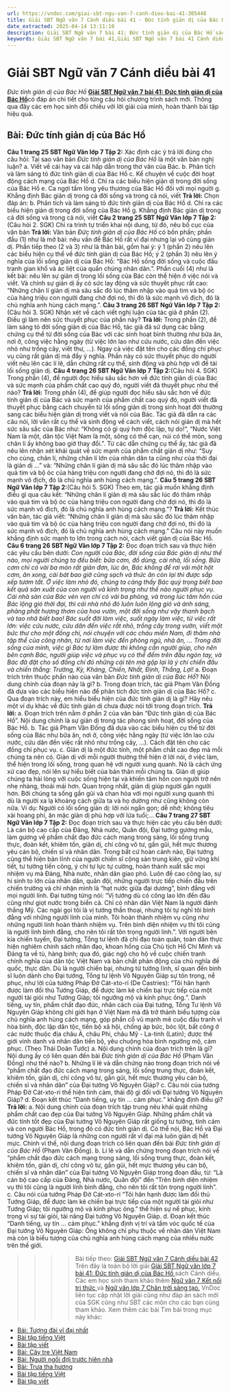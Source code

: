```yaml
---
url: https://vndoc.com/giai-sbt-ngu-van-7-canh-dieu-bai-41-305448
title: Giải SBT Ngữ văn 7 Cánh diều bài 41 - Đức tính giản dị của Bác Hồ - VnDoc.com
date_extracted: 2025-04-14 13:11:10
description: Giải SBT Ngữ văn 7 bài 41: Đức tính giản dị của Bác Hồ sách Cánh diều có đáp án chi tiết cho các bạn cùng tham khảo.
keywords: Giải SBT Ngữ văn 7 bài 41,Giải SBT Ngữ văn 7 bài 41 Cánh diều,Giải sách bài tập Ngữ văn CD lớp 7,Ngữ văn lớp 7 Cánh diều,giải bài tập ngữ văn lớp 7,bài Đức tính giản dị của Bác Hồ,ôn tập ngữ văn 7,trắc nghiệm ngữ văn 7 CD
---
```


# Giải SBT Ngữ văn 7 Cánh diều bài 41
 _Đức tính giản dị của Bác Hồ_
[**Giải SBT Ngữ văn 7 bài 41: Đức tính giản dị của Bác Hồ**](<https://vndoc.com/giai-sbt-ngu-van-7-canh-dieu-bai-41-305448>)có đáp án chi tiết cho từng câu hỏi chương trình sách mới. Thông qua đây các em học sinh đối chiếu với lời giải của mình, hoàn thành bài tập hiệu quả.
## Bài: Đức tính giản dị của Bác Hồ
**Câu 1 trang 25 SBT Ngữ Văn lớp 7 Tập 2:** Xác định các ý trả lời đúng cho câu hỏi: Tại sao văn bản _Đức tính giản dị của Bác Hồ_ là một văn bản nghị luận?
a. Viết về cái hay và cái hấp dẫn trong thơ văn của Bác.
b. Phân tích và làm sáng tỏ đức tính giản dị của Bác Hồ
c. Kể chuyện về cuộc đời hoạt động cách mạng của Bác Hồ
d. Chỉ ra các biểu hiện giản dị trong đời sống của Bác Hồ
e. Ca ngợi tấm lòng yêu thương của Bác Hồ đối với mọi người
g. Khẳng định Bác giản dị trong cả đời sống và trong cả nói, viết
**Trả lời:**
Chọn đáp án: b. Phân tích và làm sáng tỏ đức tính giản dị của Bác Hồ
d. Chỉ ra các biểu hiện giản dị trong đời sống của Bác Hồ
g. Khẳng định Bác giản dị trong cả đời sống và trong cả nói, viết
**Câu 2 trang 25 SBT Ngữ Văn lớp 7 Tập 2:**\(Câu hỏi 2. SGK\) Chỉ ra trình tự triển khai nội dung, từ đó, nêu bố cục của văn bản
**Trả lời:**
Văn bản _Đức tính giản dị của Bác Hồ_ có bốn phần; phần đầu \(1\) như là mở bài: nêu vấn đề Bác Hồ rất vĩ đại nhưng lại vô cùng giản dị. Phần tiếp theo \(2 và 3\) như là thân bài, gồm hai ý: ý 1 \(phần 2\) nêu lên các biểu hiện cụ thể về đức tính giản dị của Bác Hồ; ý 2 \(phần 3\) nêu lên ý nghĩa của lối sống giản dị của Bác Hồ: “Bác Hồ sống đời sống và cuộc đấu tranh gian khổ và ác liệt của quần chúng nhân dân.”. Phần cuối \(4\) như là kết bài: nêu lên sự giản dị trong lối sống của Bác còn thể hiện ở việc nói và viết. Và chính sự giản dị ấy có sức lay động và sức thuyết phục rất cao: “Những chân lí giản dị mà sâu sắc đó lúc thâm nhập vào quả tim và bộ óc của hàng triệu con người đang chờ đợi nó, thì đó là sức mạnh vô địch, đó là chủ nghĩa anh hùng cách mạng.”.
**Câu 3 trang 26 SBT Ngữ Văn lớp 7 Tập 2:**\(Câu hỏi 3. SGK\) Nhận xét về cách viết nghị luận của tác giả ở phần \(2\). Điều gì làm nên sức thuyết phục của phần này?
**Trả lời:**
Trong phần \(2\), để làm sáng tỏ đời sống giản dị của Bác Hồ, tác giả đã sử dụng các bằng chứng cụ thể từ đời sống của Bác với các sinh hoạt bình thường như bữa ăn, nơi ở, công việc hằng ngày \(từ việc lớn lao như cứu nước, cứu dân đến việc nhỏ như trồng cây, viết thư, …\). Ngay cả việc đặt tên cho các đồng chí phục vụ cũng rất giản dị mà đầy ý nghĩa.
Phần này có sức thuyết phục do người viết nêu lên các lí lẽ, dẫn chứng rất cụ thể, sinh động và phù hợp với đề tài lối sống giản dị.
**Câu 4 trang 26 SBT Ngữ Văn lớp 7 Tập 2:**\(Câu hỏi 4. SGK\) Trong phần \(4\), để người đọc hiểu sâu sắc hơn về đức tính giản dị của Bác và sức mạnh của phẩm chất cao quý đó, người viết đã thuyết phục như thế nào?
**Trả lời:**
Trong phần \(4\), để giúp người đọc hiểu sâu sắc hơn về đức tính giản dị của Bác và sức mạnh của phẩm chất cao quý đó, người viết đã thuyết phục bằng cách chuyển từ lối sống giản dị trong sinh hoạt đời thường sang các biểu hiện giản dị trong viết và nói của Bác. Tác giả đã dẫn ra các câu nói, lời văn rất cụ thể và sinh động về cách viết, cách nói giản dị mà hết sức sâu sắc của Bác như: “Không có gì quý hơn độc lập, tự do\!”, “Nước Việt Nam là một, dân tộc Việt Nam là một, sông có thể cạn, núi có thể mòn, song chân lí ấy không bao giờ thay đổi.”. Từ các dẫn chứng cụ thể ấy, tác giả đã nêu lên nhận xét khái quát về sức mạnh của phẩm chất giản dị như: “Suy cho cùng, chân lí, những chân lí lớn của nhân dân ta cũng như của thời đại là giản dị …” và: “Những chân lí giản dị mà sâu sắc đó lúc thâm nhập vào quả tim và bộ óc của hàng triệu con người đang chờ đợi nó, thì đó là sức mạnh vô địch, đó là chủ nghĩa anh hùng cách mạng.”.
**Câu 5 trang 26 SBT Ngữ Văn lớp 7 Tập 2:**\(Câu hỏi 5. SGK\) Theo em, tác giả muốn khẳng định điều gì qua câu kết: “Những chân lí giản dị mà sâu sắc lúc đó thâm nhập vào quả tim và bộ óc của hàng triệu con người đang chờ đợi nó, thì đó là sức mạnh vô địch, đó là chủ nghĩa anh hùng cách mạng.”?
**Trả lời:**
Kết thúc văn bản, tác giả viết: “Những chân lí giản dị mà sâu sắc đó lúc thâm nhập vào quả tim và bộ óc của hàng triệu con người đang chờ đợi nó, thì đó là sức mạnh vô địch, đó là chủ nghĩa anh hùng cách mạng.” Câu nói này muốn khẳng định sức mạnh to lớn trong cách nói, cách viết giản dị của Bác Hồ.
**Câu 6 trang 26 SBT Ngữ Văn lớp 7 Tập 2:** Đọc đoạn trích sau và thực hiện các yêu cầu bên dưới:
_Con người của Bác, đời sống của Bác giản dị như thế nào, mọi người chúng ta đều biết: bữa cơm, đồ dùng, cái nhà, lối sống. Bữa cơm chỉ có vài ba món rất giản đơn, lúc ăn, Bác không để rơi vãi một hột cơm, ăn xong, cái bát bao giờ cũng sạch và thức ăn còn lại thì được sắp xếp tươm tất. Ở việc làm nhỏ đó, chúng ta càng thấy Bác quý trọng biết bao kết quả sản xuất của con người và kính trọng như thế nào người phục vụ. Cái nhà sàn của Bác vẻn vẹn chỉ có vài ba phòng, và trong lúc tâm hồn của Bác lộng gió thời đại, thì cái nhà nhỏ đó luôn luôn lộng gió và ánh sáng, phảng phất hương thơm của hoa vườn, một đời sống như vậy thanh bạch và tao nhã biết bao\! Bác suốt đời làm việc, suốt ngày làm việc, từ việc rất lớn: việc cứu nước, cứu dân đến việc rất nhỏ, trồng cây trong vườn, viết một bức thư cho một đồng chí, nói chuyện với các cháu miền Nam, đi thăm nhà tập thể của công nhân, từ nơi làm việc đến phòng ngủ, nhà ăn, … Trong đời sống của mình, việc gì Bác tự làm được thì không cần người giúp, cho nên bên cạnh Bác, người giúp việc và phục vụ có thể đếm trên đầu ngón tay, và Bác đã đặt cho số đồng chí đó những cái tên mà gộp lại là ý chí chiến đấu và chiến thắng: Trường, Kỳ, Kháng, Chiến, Nhất, Định, Thắng, Lợi\!_
a. Đoạn trích trên thuộc phần nào của văn bản _Đức tính giản dị của Bác Hồ_? Nội dung chính của đoạn này là gì?
b. Trong đoạn trích, tác giả Phạm Văn Đồng đã dựa vào các biểu hiện nào để phân tích đức tính giản dị của Bác Hồ?
c. Qua đoạn trích này, em hiểu biểu hiện của đức tính giản dị là gì? Hãy nêu một ví dụ khác về đức tính giản dị chưa được nói tới trong đoạn trích.
**Trả lời:**
a. Đoạn trích trên nằm ở phần 2 của văn bản “Đức tính giản dị của Bác Hồ”. Nội dung chính là sự giản dị trong tác phong sinh hoạt, đời sống của Bác Hồ.
b. Tác giả Phạm Văn Đồng đã dựa vào các biểu hiện cụ thể từ đời sống của Bác như bữa ăn, nơi ở, công việc hằng ngày \(từ việc lớn lao cứu nước, cứu dân đến việc rất nhỏ như trồng cây, …\). Cách đặt tên cho các đồng chí phục vụ.
c. Giản dị là một đức tính, một phẩm chất cao đẹp mà mỗi chúng ta nên có. Giản dị với mỗi người thường thể hiện ở lời nói, ở việc làm, thể hiện trong lối sống, trong quan hệ với người xung quanh. Nó là cách ứng xử cao đẹp, nói lên sự hiểu biết của bản thân mỗi chúng ta. Giản dị giúp chúng ta hài lòng với cuộc sống hiện tại và khiến tâm hồn con người trở nên nhẹ nhàng, thoải mái hơn. Quan trọng nhất, giản dị giúp người gần người hơn. Bởi chúng ta sống gần gũi và chan hòa với mọi người xung quanh thì dù là người xa lạ khoảng cách giữa ta và họ dường như cũng không còn nữa.
Ví dụ: Người có lối sống giản dị: lời nói ngắn gọn; dễ nhớ; không tiêu xài hoang phí, ăn mặc giản dị phù hợp với lứa tuổi;…
**Câu 7 trang 27 SBT Ngữ Văn lớp 7 Tập 2:** Đọc đoạn trích sau và thực hiện các yêu cầu bên dưới:
Là cán bộ cao cấp của Đảng, Nhà nước, Quân đội, Đại tướng gương mẫu, làm gương về phẩm chất đạo đức cách mạng trong sáng, lối sống trung thực, đoàn kết, khiêm tốn, giản dị, chí công vô tư, gần gũi, hết mực thương yêu cán bộ, chiến sĩ và nhân dân. Trong bất cứ hoàn cảnh nào, Đại tướng cũng thể hiện bản lĩnh của người chiến sĩ cộng sản trung kiên, giữ vững khí tiết, tư tưởng tiến công, ý chí tự lực tự cường, hoàn thành xuất sắc mọi nhiệm vụ mà Đảng, Nhà nước, nhân dân giao phó. Luôn đề cao công lao, sự hi sinh to lớn của nhân dân, quân đội, những người trực tiếp chiến đấu trên chiến trường và chỉ nhận mình là “hạt nước giữa đại dương”, bình đẳng với mọi người lính. Đại tướng từng nói: “Vị tướng dù có công lao lớn đến đâu cũng như giọt nước trong biển cả. Chỉ có nhân dân Việt Nam là người đánh thắng Mỹ. Các ngài gọi tôi là vị tướng thần thoại, nhưng tôi tự nghĩ tôi bình đẳng với những người lính của mình. Tôi hoàn thành nhiệm vụ cũng như những người lính hoàn thành nhiệm vụ. Trên bình diện nhiệm vụ thì tôi cũng là người lính bình đẳng, cho nên tôi rất tôn trọng người lính.”.
Với người bên kia chiến tuyến, Đại tướng, Tổng tư lệnh đã chỉ đạo toàn quân, toàn dân thực hiện nghiêm chính sách nhân đạo, khoan hồng của Chủ tịch Hồ Chí Minh và Đảng ta về tù, hàng binh; qua đó, giác ngộ cho hộ về cuộc chiến tranh chính nghĩa của dân tộc Việt Nam và bản chất phản động của chủ nghĩa đế quốc, thực dân. Dù là người chiến bại, nhưng từ tướng lĩnh, sĩ quan đến binh sĩ luôn dành cho Đại tướng, Tổng tư lệnh Võ Nguyên Giáp sự tôn trọng, nể phục, như lời của tướng Pháp Đờ Cát-xto-ri \(De Castries\): “Tôi hân hạnh được làm đối thủ Tướng Giáp, để được làm kẻ chiến bại trực tiếp của một người tài giỏi như Tướng Giáp; tôi ngưỡng mộ và kính phục ông.”.
Danh tiếng, uy tín, phẩm chất đạo đức, nhân cách của Đại tướng, Tổng Tư lệnh Võ Nguyên Giáp không chỉ giới hạn ở Việt Nam mà đã trở thành biểu tượng của chủ nghĩa anh hùng cách mạng, góp phần cổ vũ mạnh mẽ cuộc đấu tranh vì hòa bình, độc lập dân tộc, tiến bộ xã hội, chống áp bức, bóc lột, bất công ở các nước thuộc địa châu Á, châu Phi, châu Mỹ - La-tinh \(Latin\); được thế giới vinh danh và nhân dân tiến bộ, yêu chuộng hòa bình ngưỡng mộ, cảm phục.
\(Theo Thái Doãn Tước\)
a. Nội dung chính của đoạn trích trên là gì? Nội dung ấy có liên quan đến bài _Đức tính giản dị của Bác Hồ_ \(Phạm Văn Đồng\) như thế nào?
b. Những lí lẽ và dẫn chứng nào trong đoạn trích nói về “phẩm chất đạo đức cách mạng trong sáng, lối sống trung thực, đoàn kết, khiêm tốn, giản dị, chí công vô tư, gần gũi, hết mực thương yêu cán bộ, chiến sĩ và nhân dân” của Đại tướng Võ Nguyên Giáp?
c. Câu nói của tướng Pháp Đờ Cát-xto-ri thể hiện tình cảm, thái độ gì đối với Đại tướng Võ Nguyên Giáp?
d. Đoạn kết thúc “Danh tiếng, uy tín … cảm phục.” khẳng định điều gì?
**Trả lời:**
a. Nội dung chính của đoạn trích tập trung nêu khái quát những phẩm chất cao đẹp của Đại tướng Võ Nguyên Giáp. Những phẩm chất và đức tính tốt đẹp của Đại tướng Võ Nguyên Giáp rất giống tư tưởng, tình cảm và con người Bác Hồ, trong đó có đức tính giản dị. Có thể nói, Bác Hồ và Đại tướng Võ Nguyên Giáp là những con người rất vĩ đại mà luôn giản dị hết mực. Chính vì thế, nội dung đoạn trích có liên quan đến bài _Đức tính giản dị của Bác Hồ_ \(Phạm Văn Đồng\).
b. Lí lẽ và dẫn chứng trong đoạn trích nói về “phẩm chất đạo đức cách mạng trong sáng, lối sống trung thực, đoàn kết, khiêm tốn, giản dị, chí công vô tư, gần gũi, hết mực thương yêu cán bộ, chiến sĩ và nhân dân” của Đại tướng Võ Nguyên Giáp trong đoạn đầu, từ: “Là cán bộ cao cấp của Đảng, Nhà nước, Quân đội” đến “Trên bình diện nhiệm vụ thì tôi cũng là người lính bình đẳng, cho nên tôi rất tôn trọng người lính”.
c. Câu nói của tướng Pháp Đờ Cát-xto-ri “Tôi hân hạnh được làm đối thủ Tướng Giáp, để được làm kẻ chiến bại trực tiếp của một người tài giỏi như Tướng Giáp; tôi ngưỡng mộ và kính phục ông.” thể hiện sự nể phục, kính trọng vì sự tài giỏi, tài năng Đại tướng Võ Nguyên Giáp.
d. Đoạn kết thúc “Danh tiếng, uy tín … cảm phục.” khẳng định vị trí và tầm vóc quốc tế của Đại tướng Võ Nguyên Giáp: Ông không chỉ phụ thuộc về nhân dân Việt Nam mà còn là biểu tượng của chủ nghĩa anh hùng cách mạng của nhiều nước trên thế giới.
>>>> Bài tiếp theo: [Giải SBT Ngữ văn 7 Cánh diều bài 42](<https://vndoc.com/giai-sbt-ngu-van-7-canh-dieu-bai-42-305450>)
Trên đây là toàn bộ lời giải [Giải SBT Ngữ văn lớp 7 bài 41: Đức tính giản dị của Bác Hồ ](<https://vndoc.com/giai-sbt-ngu-van-7-canh-dieu-bai-41-305448>)sách Cánh diều. Các em học sinh tham khảo thêm [Ngữ văn 7 Kết nối tri thức ](<https://vndoc.com/ngu-van-7-kntt-tap2>)và [Ngữ văn lớp 7 Chân trời sáng tạo.](<https://vndoc.com/ngu-van-7-ctst-tap2>) VnDoc liên tục cập nhật lời giải cũng như đáp án sách mới của SGK cũng như SBT các môn cho các bạn cùng tham khảo.
Xem thêm các bài Tìm bài trong mục này khác:
  * [Bài: Tượng đài vĩ đại nhất](</giai-sbt-ngu-van-7-canh-dieu-bai-42-305450>)
  * [Bài tập tiếng Việt](</giai-sbt-ngu-van-7-canh-dieu-bai-43-305453>)
  * [Bài tập viết](</giai-sbt-ngu-van-7-canh-dieu-bai-44-305456>)
  * [Bài: Cây tre Việt Nam](</giai-sbt-ngu-van-7-canh-dieu-bai-45-305457>)
  * [Bài: Người ngồi đợi trước hiên nhà](</giai-sbt-ngu-van-7-canh-dieu-bai-46-305460>)
  * [Bài: Trưa tha hương](</giai-sbt-ngu-van-7-canh-dieu-bai-47-305464>)
  * [Bài tập tiếng Việt](</giai-sbt-ngu-van-7-canh-dieu-bai-48-305465>)
  * [Bài tập viết](</giai-sbt-ngu-van-7-canh-dieu-bai-49-305467>)

